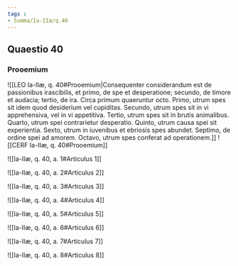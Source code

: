 ```yaml
---
tags : 
- Summa/Ia-IIæ/q.40
---
```


## Quaestio 40

### Prooemium

![[LEO Ia-IIæ, q. 40#Prooemium|Consequenter considerandum est de passionibus irascibilis, et primo, de spe et desperatione; secundo, de timore et audacia; tertio, de ira. Circa primum quaeruntur octo. Primo, utrum spes sit idem quod desiderium vel cupiditas. Secundo, utrum spes sit in vi apprehensiva, vel in vi appetitiva. Tertio, utrum spes sit in brutis animalibus. Quarto, utrum spei contrarietur desperatio. Quinto, utrum causa spei sit experientia. Sexto, utrum in iuvenibus et ebriosis spes abundet. Septimo, de ordine spei ad amorem. Octavo, utrum spes conferat ad operationem.]]
![[CERF Ia-IIæ, q. 40#Prooemium]]

![[Ia-IIæ, q. 40, a. 1#Articulus 1]]

![[Ia-IIæ, q. 40, a. 2#Articulus 2]]

![[Ia-IIæ, q. 40, a. 3#Articulus 3]]

![[Ia-IIæ, q. 40, a. 4#Articulus 4]]

![[Ia-IIæ, q. 40, a. 5#Articulus 5]]

![[Ia-IIæ, q. 40, a. 6#Articulus 6]]

![[Ia-IIæ, q. 40, a. 7#Articulus 7]]

![[Ia-IIæ, q. 40, a. 8#Articulus 8]]


